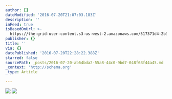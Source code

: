 ```yaml
---
author: []
dateModified: '2016-07-20T21:07:03.183Z'
description: ''
inFeed: true
isBasedOnUrl: >-
  https://the-grid-user-content.s3-us-west-2.amazonaws.com/517371d4-2b3a-4dbe-b366-bca4540f1715.jpg
publisher: {}
title: ''
via: {}
datePublished: '2016-07-20T22:28:22.388Z'
starred: false
sourcePath: _posts/2016-07-20-ab64bda2-55a8-44c0-9bd7-048f63f44a45.md
_context: 'http://schema.org'
_type: Article

---
```

![](https://the-grid-user-content.s3-us-west-2.amazonaws.com/517371d4-2b3a-4dbe-b366-bca4540f1715.jpg)
![](https://the-grid-user-content.s3-us-west-2.amazonaws.com/8dd6f7f2-f816-471e-a2e1-b6aae42bb404.jpg)